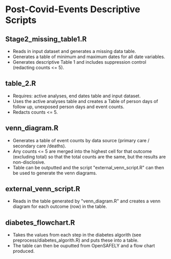 # Post-Covid-Events Descriptive Scripts

## Stage2_missing_table1.R

* Reads in input dataset and generates a missing data table.
* Generates a table of minimum and maximum dates for all date variables. 
* Generates descriptive Table 1 and includes suppression control (redacting counts <= 5).

## table_2.R

* Requires: active analyses, end dates table and input dataset.
* Uses the active analyses table and creates a Table of person days of follow up, unexposed person days and event counts. 
* Redacts counts <= 5.

## venn_diagram.R

* Generates a table of event counts by data source (primary care / secondary care /deaths).
* Any counts <= 5 are merged into the highest cell for that outcome (excluding total) so that the total counts are the same, but the results are non-disclosive.
* Table can be outputted and the script "external_venn_script.R" can then be used to generate the venn diagrams. 

## external_venn_script.R

* Reads in the table generated by "venn_diagram.R" and creates a venn diagram for each outcome (row) in the table.

## diabetes_flowchart.R

* Takes the values from each step in the diabetes algorith (see preprocess/diabetes_algorith.R) and puts these into a table.
* The table can then be ouputted from OpenSAFELY and a flow chart produced.